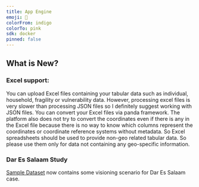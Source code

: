 ```yaml
---
title: App Engine
emoji: 🦀
colorFrom: indigo
colorTo: pink
sdk: docker
pinned: false
---
```


## What is New?

### Excel support:
You can  upload Excel files containing your tabular data such as individual, household, fragility or vulnerability data. However, processing excel files is very slower than processing JSON files so I definitely suggest working with JSON files. You can convert your Excel files via panda framework. The platform also does not try to convert the coordinates even if there is any in the Excel file because there is no way to know which columns represent the coordinates or coordinate reference systems without metadata. So Excel spreadsheets should be used to provide non-geo related tabular data.  So please use them only for data not containing any geo-specific information. 

### Dar Es Salaam Study
[Sample Dataset](https://drive.google.com/file/d/1BGPZQ2IKJHY9ExOCCHcNNrCTioYZ8D1y/view?usp=sharing) now contains some visioning scenario for Dar Es Salaam case.
